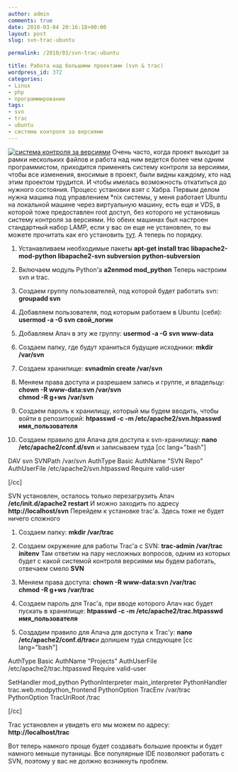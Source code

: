 ```yaml
---
author: admin
comments: true
date: 2010-03-04 20:16:18+00:00
layout: post
slug: svn-trac-ubuntu

permalink: /2010/03/svn-trac-ubuntu

title: Работа над большими проектами (svn & trac)
wordpress_id: 372
categories:
- Linux
- php
- программирование
tags:
- svn
- trac
- ubuntu
- система контроля за версиями
---
```


[![система контроля за версиями](http://vredniy.ru/wp-content/uploads/2010/03/trac-150x150.jpg)](http://vredniy.ru/wp-content/uploads/2010/03/trac.jpg)
Очень часто, когда проект выходит за рамки нескольких файлов и работа над ним ведется более чем одним программистом, приходится применять систему контроля за версиями, чтобы все изменения, вносимые в проект, были видны каждому, кто над этим проектом трудится. И чтобы имелась возможность откатиться до нужного состояния. Процесс установки взят с Хабра.
Первым делом нужна машина под управлением *nix системы, у меня работает Ubuntu на локальной машине через виртуальную машину, есть еще и VDS, в которой тоже предоставлен root доступ, без которого не установишь систему контроля за версиями. Но обеих машинах был настроен стандартный набор LAMP<!-- more -->, если у вас он еще не установлен, то вы можете прочитать как его установить [тут](/2010/02/setup-lamp-linux-apache-mysql-php/).
А теперь по порядку.
1. Устанавливаем необходимые пакеты
**apt-get install trac libapache2-mod-python libapache2-svn subversion python-subversion**
2. Включаем модуль Python'а
**a2enmod mod_python**
Теперь настроим svn и trac.



	
  1. Создаем группу пользователей, под которой будет работать svn:
**groupadd svn**

	
  2. Добавляем пользователя, под которым работаем в Ubuntu (себя):
**usermod -a -G svn свой_логин**

	
  3. Добавляем Апач в эту же группу:
**usermod -a -G svn www-data**

	
  4. Создаем папку, где будут храниться будущие исходники:
**mkdir /var/svn**

	
  5. Создаем хранилище:
**svnadmin create /var/svn**

	
  6. Меняем права доступа и разрешаем запись и группе, и владельцу:
**chown -R www-data:svn /var/svn  
chmod -R g+ws /var/svn**

	
  7. Создаем пароль к хранилищу, который мы будем вводить, чтобы войти в репозиторий:
**htpasswd -c -m /etc/apache2/svn.htpasswd имя_пользователя**

	
  8. Создаем правило для Апача для доступа к svn-хранилищу:
**nano /etc/apache2/conf.d/svn**
и записываем туда
[cc lang="bash"]

DAV svn
SVNPath /var/svn
AuthType Basic
AuthName "SVN Repo"
AuthUserFile /etc/apache2/svn.htpasswd
Require valid-user

[/cc]



SVN установлен, осталось только перезагрузить Апач **/etc/init.d/apache2 restart** И можно заходить по адресу **http://localhost/svn**
Перейдем к установке trac'а. Здесь тоже не будет ничего сложного



	
  1. Создаем папку:
**mkdir /var/trac**

	
  2. Создаем окружение для работы Trac'а с SVN:
**trac-admin /var/trac initenv** Там ответим на пару несложных вопросов, одним из которых будет с какой системой контроля версиями мы будем работать, отвечаем смело **SVN**

	
  3. Меняем права доступа:
**chown -R www-data:svn /var/trac  
chmod -R g+ws /var/trac**

	
  4. Создаем пароль для Trac'а, при вводе которого Апач нас будет пускать в хранилище:
**htpasswd -c -m /etc/apache2/trac.htpasswd имя_пользователя**

	
  5. Создадим правило для Апача для доступа к Trac'у:
**nano /etc/apache2/conf.d/trac**и допишем туда следующее 
[cc lang="bash"]

AuthType Basic
AuthName "Projects"
AuthUserFile /etc/apache2/trac.htpasswd
Require valid-user



SetHandler mod_python
PythonInterpreter main_interpreter
PythonHandler trac.web.modpython_frontend
PythonOption TracEnv /var/trac
PythonOption TracUriRoot /trac

[/cc]



Trac установлен и увидеть его мы можем по адресу: **http://localhost/trac**

Вот теперь намного проще будет создавать большие проекты и будет намного меньше путаницы.
Все популярные IDE позволяют работать с SVN, поэтому у вас не должно возникнуть проблем.



